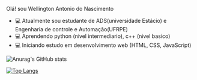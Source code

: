 Olá! sou Wellington Antonio do Nascimento


- 💻 Atualmente sou estudante de ADS(universidade Estácio) e Engenharia de controle e Automação(UFRPE)
- 💻 Aprendendo python (nivel intermediario), c++ (nivel basico)
- 💻 Iniciando estudo em  desenvolvimento  web  (HTML, CSS, JavaScript)

![Anurag's GitHub stats](https://github-readme-stats.vercel.app/api?username=Wnascimento33&show_icons=true&theme=dark)


[![Top Langs](https://github-readme-stats.vercel.app/api/top-langs/?username=Wnascimento33&layout=default/api?username=Wnascimento33&show_icons=true&theme=dark)](https://github.com/Wnascimento33/github-readme-stats)
